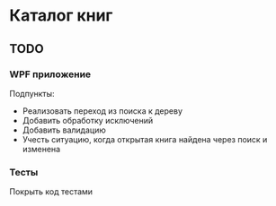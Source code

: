 ﻿# Каталог книг
## TODO
### WPF приложение
Подпункты:

* Реализовать переход из поиска к дереву 
* Добавить обработку исключений
* Добавить валидацию
* Учесть ситуацию, когда открытая книга найдена через поиск и изменена

### Тесты
Покрыть код тестами
